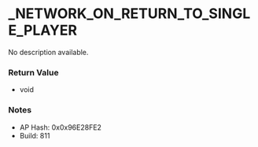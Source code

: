 # _NETWORK_ON_RETURN_TO_SINGLE_PLAYER

No description available.

### Return Value
* void

### Notes
* AP Hash: 0x0x96E28FE2
* Build: 811

